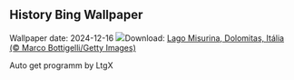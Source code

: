 ## History Bing Wallpaper
Wallpaper date: 2024-12-16
![](https://www.bing.com/th?id=OHR.MisurinaLake_PT-BR2880479849_UHD.jpg&w=1000)Download: [Lago Misurina, Dolomitas, Itália (© Marco Bottigelli/Getty Images)](https://www.bing.com/th?id=OHR.MisurinaLake_PT-BR2880479849_UHD.jpg)

Auto get programm by LtgX
